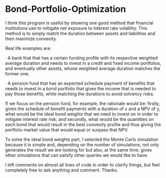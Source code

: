 # Bond-Portfolio-Optimization

 I think this program is useful by showing one good method that financial institutions use to mitigate net exposure to interest rate volatility. This method is to simply match the duration between assets and liabilities and then maximize convexity.

Real life examples are:

·        A bank that that has a certain funding profile with its respective weighted average duration and needs to invest in a credit and fixed income portfolios, and eventually other assets, whose weighted average duration matches the former one;

·        A pension fund that has an expected schedule payment of benefits that needs to invest in a bond portfolio that gives the income that is needed to pay those benefits, while matching the durations to avoid solvency risks.

If we focus on the pension fund, for example, the rationale would be: firstly, given the schedule of benefit payments with a duration of x and a NPV of y, what would be the ideal bond weights that we need to invest on in order to mitigate interest rate risk; and secondly, what would be the quantities on each bond that would result in the best convexity profile and thus giving the portfolio market value that would equal or surpass that NPV.

To solve the ideal bond weights part, I selected the Monte Carlo simulation because it is simple and, depending on the number of simulations, not only generates the result we are looking for but also, at the same time, gives other simulations that can satisfy other queries we would like to have.

I left comments on almost all lines of code in order to clarify things, but feel completely free to ask anything and comment. Thanks.
